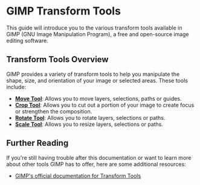 # GIMP Transform Tools

This guide will introduce you to the various transform tools available in GIMP (GNU Image Manipulation Program), a free and open-source image editing software.

## Transform Tools Overview

GIMP provides a variety of transform tools to help you manipulate the shape, size, and orientation of your image or selected areas. These tools include:

- [**Move Tool**](MoveTool.md): Allows you to move layers, selections, paths or guides.
- [**Crop Tool**](CropTool.md): Allows you to cut out a portion of your image to create focus or strengthen the composition.
- [**Rotate Tool**](RotateTool.md): Allows you to rotate layers, selections or paths.
- [**Scale Tool**](ScaleTool.md): Allows you to resize layers, selections or paths.

## Further Reading

If you're still having trouble after this documentation or want to learn more about other tools GIMP has to offer, here are some additional resources:

- [GIMP's official documentation for Transform Tools](https://docs.gimp.org/2.8/en/gimp-tools-transform.html)